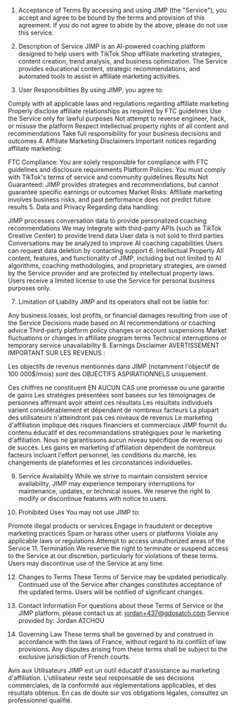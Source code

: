 
1. Acceptance of Terms
By accessing and using JIMP (the "Service"), you accept and agree to be bound by the terms and provision of this agreement. If you do not agree to abide by the above, please do not use this service.

2. Description of Service
JIMP is an AI-powered coaching platform designed to help users with TikTok Shop affiliate marketing strategies, content creation, trend analysis, and business optimization. The Service provides educational content, strategic recommendations, and automated tools to assist in affiliate marketing activities.

3. User Responsibilities
By using JIMP, you agree to:

Comply with all applicable laws and regulations regarding affiliate marketing
Properly disclose affiliate relationships as required by FTC guidelines
Use the Service only for lawful purposes
Not attempt to reverse engineer, hack, or misuse the platform
Respect intellectual property rights of all content and recommendations
Take full responsibility for your business decisions and outcomes
4. Affiliate Marketing Disclaimers
Important notices regarding affiliate marketing:

FTC Compliance: You are solely responsible for compliance with FTC guidelines and disclosure requirements
Platform Policies: You must comply with TikTok's terms of service and community guidelines
Results Not Guaranteed: JIMP provides strategies and recommendations, but cannot guarantee specific earnings or outcomes
Market Risks: Affiliate marketing involves business risks, and past performance does not predict future results
5. Data and Privacy
Regarding data handling:

JIMP processes conversation data to provide personalized coaching recommendations
We may integrate with third-party APIs (such as TikTok Creative Center) to provide trend data
User data is not sold to third parties
Conversations may be analyzed to improve AI coaching capabilities
Users can request data deletion by contacting support
6. Intellectual Property
All content, features, and functionality of JIMP, including but not limited to AI algorithms, coaching methodologies, and proprietary strategies, are owned by the Service provider and are protected by intellectual property laws. Users receive a limited license to use the Service for personal business purposes only.

7. Limitation of Liability
JIMP and its operators shall not be liable for:

Any business losses, lost profits, or financial damages resulting from use of the Service
Decisions made based on AI recommendations or coaching advice
Third-party platform policy changes or account suspensions
Market fluctuations or changes in affiliate program terms
Technical interruptions or temporary service unavailability
8. Earnings Disclaimer
AVERTISSEMENT IMPORTANT SUR LES REVENUS :

Les objectifs de revenus mentionnés dans JIMP (notamment l'objectif de 100 000$/mois) sont des OBJECTIFS ASPIRATIONNELS uniquement.

Ces chiffres ne constituent EN AUCUN CAS une promesse ou une garantie de gains
Les stratégies présentées sont basées sur les témoignages de personnes affirmant avoir atteint ces résultats
Les résultats individuels varient considérablement et dépendent de nombreux facteurs
La plupart des utilisateurs n'atteindront pas ces niveaux de revenus
Le marketing d'affiliation implique des risques financiers et commerciaux
JIMP fournit du contenu éducatif et des recommandations stratégiques pour le marketing d'affiliation. Nous ne garantissons aucun niveau spécifique de revenus ou de succès. Les gains en marketing d'affiliation dépendent de nombreux facteurs incluant l'effort personnel, les conditions du marché, les changements de plateformes et les circonstances individuelles.

9. Service Availability
While we strive to maintain consistent service availability, JIMP may experience temporary interruptions for maintenance, updates, or technical issues. We reserve the right to modify or discontinue features with notice to users.

10. Prohibited Uses
You may not use JIMP to:

Promote illegal products or services
Engage in fraudulent or deceptive marketing practices
Spam or harass other users or platforms
Violate any applicable laws or regulations
Attempt to access unauthorized areas of the Service
11. Termination
We reserve the right to terminate or suspend access to the Service at our discretion, particularly for violations of these terms. Users may discontinue use of the Service at any time.

12. Changes to Terms
These Terms of Service may be updated periodically. Continued use of the Service after changes constitutes acceptance of the updated terms. Users will be notified of significant changes.

13. Contact Information
For questions about these Terms of Service or the JIMP platform, please contact us at:
jordan+437@gdosatch.com
Service provided by: Jordan ATCHOU

14. Governing Law
These terms shall be governed by and construed in accordance with the laws of France, without regard to its conflict of law provisions. Any disputes arising from these terms shall be subject to the exclusive jurisdiction of French courts.

Avis aux Utilisateurs
JIMP est un outil éducatif d'assistance au marketing d'affiliation. L'utilisateur reste seul responsable de ses décisions commerciales, de la conformité aux réglementations applicables, et des résultats obtenus. En cas de doute sur vos obligations légales, consultez un professionnel qualifié.
